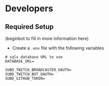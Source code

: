 # Developers

## Required Setup

(beginbot to fill in more information here)

- Create a `.env` file with the following variables

```
# sqlx database URL to use
DATABASE_URL=

SUBD_TWITCH_BROADCASTER_OAUTH=
SUBD_TWITCH_BOT_OAUTH=
SUBD_GITHUB_TOKEN=
```
